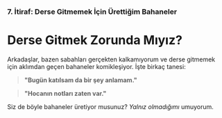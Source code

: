 ### 7. İtiraf: Derse Gitmemek İçin Ürettiğim Bahaneler

# Derse Gitmek Zorunda Mıyız?

Arkadaşlar, bazen sabahları gerçekten kalkamıyorum ve derse gitmemek için aklımdan geçen bahaneler komikleşiyor. İşte birkaç tanesi:

> **"Bugün katılsam da bir şey anlamam."**

> **"Hocanın notları zaten var."**

Siz de böyle bahaneler üretiyor musunuz? _Yalnız olmadığımı_ umuyorum.
